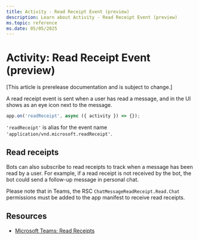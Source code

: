 ```yaml
---
title: Activity - Read Receipt Event (preview)
description: Learn about Activity - Read Receipt Event (preview)
ms.topic: reference
ms.date: 05/05/2025
---
```


# Activity: Read Receipt Event (preview)

[This article is prerelease documentation and is subject to change.]

A read receipt event is sent when a user has read a message, and in the UI shows as an eye icon next to the message.

<!-- langtabs-start -->
```typescript
app.on('readReceipt', async ({ activity }) => {});
```
<!-- langtabs-end -->

`'readReceipt'` is alias for the event name `'application/vnd.microsoft.readReceipt'`.

## Read receipts

Bots can also subscribe to read receipts to track when a message has been read by a user. For example, if a read receipt is not received by the bot, the bot could send a follow-up message in personal chat.

Please note that in Teams, the RSC `ChatMessageReadReceipt.Read.Chat` permissions must be added to the app manifest to receive read receipts.

## Resources

- [Microsoft Teams: Read Receipts](/microsoftteams/platform/bots/build-conversational-capability#receive-a-read-receipt)